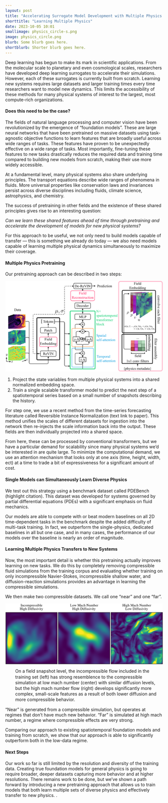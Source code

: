 ```yaml
---
layout: post
title: "Accelerating Surrogate Model Development with Multiple Physics Pretraining"
shorttitle: "Learning Multiple Physics"
date: 2023-10-05 10:01
smallimage: physics_circle-s.png
image: physics_circle.png
blurb: Some blurb goes here.
shortblurb: Shorter blurb goes here.
---
```


Deep learning has begun to make its mark in scientific applications. From the molecular scale to planetary and even cosmological scales, researchers have developed deep learning surrogates to accelerate their simulations. However, each of these surrogates is currently built from scratch. Learning new systems requires large datasets and larger training times every time researchers want to model new dynamics. This limits the accessibility of these methods for many physical systems of interest to the largest, most compute-rich organizations.

#### Does this need to be the case?

The fields of natural language processing and computer vision have been revolutionized by the emergence of “foundation models”. These are large neural networks that have been pretrained on massive datasets using task-agnostic objective functions to learn features that are broadly useful across wide ranges of tasks. These features have proven to be unexpectedly effective on a wide range of tasks. Most importantly, fine-tuning these features to new tasks drastically reduces the required data and training time compared to building new models from scratch, making their use more widely accessible. 

At a fundamental level, many physical systems also share underlying principles. The transport equations describe wide ranges of phenomena in fluids. More universal properties like conservation laws and invariances persist across diverse disciplines including fluids, climate science, astrophysics, and chemistry. 

The success of pretraining in other fields and the existence of these shared principles gives rise to an interesting question:

*Can we learn these shared features ahead of time through pretraining and accelerate the development of models for new physical systems?*

For this approach to be useful, we not only need to build models capable of transfer — this is something we already do today — we also need models capable of learning multiple physical dynamics simultaneously to maximize their coverage.


#### Multiple Physics Pretraining 

Our pretraining approach can be described in two steps:

<p align="center">
  <img src="/images/blog/mpp_arch_v5.png" alt="Multiphysics Pretraining">
</p>

1. Project the state variables from multiple physical systems into a shared normalized embedding space.
2. Train a single scalable transformer model to predict the next step of a spatiotemporal series based on a small number of snapshots describing the history.

For step one, we use a recent method from the time-series forecasting literature called Reversible Instance Normalization (text link to paper). This method unifies the scales of different datasets for ingestion into the network then re-injects the scale information back into the output.  These fields are then individually projected into a shared space.

From here, these can be processed by conventional transformers, but we have a particular demand for scalability since many physical systems we’d be interested in are quite large. To minimize the computational demand, we use an attention mechanism that looks only at one axis (time, height, width, ect) at a time to trade a bit of expressiveness for a significant amount of cost.

#### Single Models can Simultaneously Learn Diverse Physics

We test out this strategy using a benchmark dataset called PDEBench (highlight citation). This dataset was developed for systems governed by partial differential equations (PDEs) with a significant emphasis on fluid mechanics. 

Our models are able to compete with or beat modern baselines on all 2D time-dependent tasks in the benchmark despite the added difficulty of multi-task training.  In fact, we outperform the single-physics, dedicated baselines in all but one case, and in many cases, the performance of our models over the baseline is nearly an order of magnitude. 



#### Learning Multiple Physics Transfers to New Systems

Now, the most important detail is whether this pretraining actually improves learning on new tasks. We do this by completely removing compressible fluid simulations from the training corpus and evaluating whether training on only incompressible Navier-Stokes, incompressible shallow water, and diffusion-reaction simulations provides an advantage in learning the compressible simulations.

We then make two compressible datasets. We call one “near” and one “far”. 

<p align="center" style="margin-bottom: 10px;">
  <img src="/images/blog/ke.png" alt="Visualizing the physics gap.">
  <figcaption  style="padding-left:32px; padding-right:20px; line-height:1.3">On a field snapshot level, the incompressible flow included in the training set (left) has strong resemblence to the compressible simulation at low mach number (center) with similar diffusion levels, but the high mach number flow (right) develops significantly more complex, small-scale features as a result of both lower diffusion and more compressible behavior. </figcaption>
</p>


“Near” is generated from a compressible simulation, but operates at regimes that don’t have much new behavior. “Far” is simulated at high mach number, a regime where compressible effects are very strong. 

Comparing our approach to existing spatiotemporal foundation models and training from scratch, we show that our approach is able to significantly outperform both in the low-data regime. 



#### Next Steps 

Our work so far is still limited by the resolution and diversity of the training data. Creating true foundation models for general physics is going to require broader, deeper datasets capturing more behavior and at higher resolutions. There remains work to be done, but we’ve shown a path forward by introducing a new pretraining approach that allows us to train models that both learn multiple sets of diverse physics and effectively transfer to new physics. 
. 
